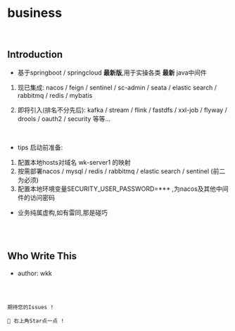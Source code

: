 # business
</br>

## Introduction
* 基于springboot / springcloud **最新版**,用于实操各类 **最新** java中间件      

1. 现已集成: nacos / feign / sentinel / sc-admin / seata / elastic search / rabbitmq / redis / mybatis 

2. 即将引入(排名不分先后): kafka / stream / flink / fastdfs / xxl-job / flyway / drools / oauth2 / security 等等...

</br>

* tips 启动前准备:
1. 配置本地hosts对域名 wk-server1 的映射
2. 按需部署nacos / mysql / redis / rabbitmq / elastic search / sentinel (前二为必须)
3. 配置本地环境变量SECURITY_USER_PASSWORD=*** ,为nacos及其他中间件的访问密码


* 业务纯属虚构,如有雷同,那是碰巧

</br></br>

## Who Write This
* author: wkk 

</br>



                                                                          期待您的Issues !
                                                                           🌟 右上角Star点一点 !
